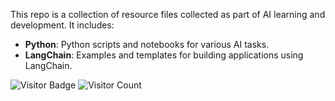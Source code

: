 This repo is a collection of resource files collected as part of AI learning and development. It includes:
- **Python**: Python scripts and notebooks for various AI tasks.
- **LangChain**: Examples and templates for building applications using LangChain.


![Visitor Badge](https://visitor-badge.glitch.me/badge?page_id=arunsurfer.AILearning)
![Visitor Count](https://profile-counter.glitch.me/arunsurfer/count.svg)
